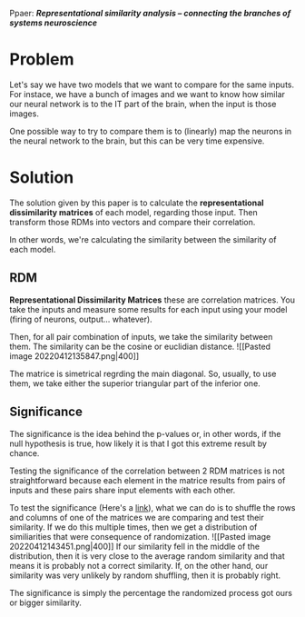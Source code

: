 Ppaer: ***Representational similarity analysis – connecting the branches of systems neuroscience***

# Problem
Let's say we have two models that we want to compare for the same inputs. For instace, we have a bunch of images and we want to know how similar our neural network is to the IT part of the brain, when the input is those images.

One possible way to try to compare them is to (linearly) map the neurons in the neural network to the brain, but this can be very time expensive.

# Solution 
The solution given by this paper is to calculate the **representational dissimilarity matrices** of each model, regarding those input. Then transform those RDMs into vectors and compare their correlation.

In other words, we're calculating the similarity between the similarity of each model.


## RDM
**Representational Dissimilarity Matrices** these are correlation matrices. You take the inputs and measure some results for each input using your model (firing of neurons, output... whatever).  

Then, for all pair combination of inputs, we take the similarity between them. The similarity can be the cosine or euclidian distance.
![[Pasted image 20220412135847.png|400]]

The matrice is simetrical regrding the main diagonal. So, usually, to use them, we take either the superior triangular part of the inferior one.

## Significance
The significance is the idea behind the p-values or, in other words, if the null hypothesis is true, how likely it is that I got this extreme result by chance.

Testing the significance of the correlation between 2 RDM matrices is not straightforward because each element in the matrice results from pairs of inputs and these pairs share input elements with each other. 

To test the significance (Here's a [link](https://towardsdatascience.com/how-to-measure-similarity-between-two-correlation-matrices-ce2ea13d8231)), what we can do is to shuffle the rows and columns of one of the matrices we are comparing and test their similarity. If we do this multiple times, then we get a distribution of similiarities that were consequence of randomization.
![[Pasted image 20220412143451.png|400]]
If our similarity fell in the middle of the distribution, then it is very close to the average random similarity and that means it is probably not a correct similarity. If, on the other hand, our similarity was very unlikely by random shuffling, then it is probably right. 

The significance is simply the percentage the randomized process got ours or bigger similarity.